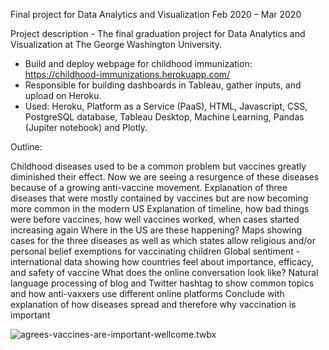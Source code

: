

Final project for Data Analytics and Visualization
Feb 2020 – Mar 2020

Project description - The final graduation project for Data Analytics and Visualization at The George Washington University.

- Build and deploy webpage for childhood immunization: https://childhood-immunizations.herokuapp.com/
- Responsible for building dashboards in Tableau, gather inputs, and upload on Heroku.
- Used: Heroku, Platform as a Service (PaaS), HTML, Javascript, CSS, PostgreSQL database, Tableau Desktop, Machine Learning, Pandas (Jupiter notebook) and Plotly.

Outline:

Childhood diseases used to be a common problem but vaccines greatly diminished their effect. Now we are seeing a resurgence of these diseases because of a growing anti-vaccine movement.
Explanation of three diseases that were mostly contained by vaccines but are now becoming more common in the modern US
Explanation of timeline, how bad things were before vaccines, how well vaccines worked, when cases started increasing again
Where in the US are these happening? Maps showing cases for the three diseases as well as which states allow religious and/or personal belief exemptions for vaccinating children
Global sentiment - international data showing how countries feel about importance, efficacy, and safety of vaccine
What does the online conversation look like? Natural language processing of blog and Twitter hashtag to show common topics and how anti-vaxxers use different online platforms
Conclude with explanation of how diseases spread and therefore why vaccination is important

![agrees-vaccines-are-important-wellcome.twbx](agrees-vaccines-are-important-wellcome.twbx)

 

 

 

 

 

 

 





